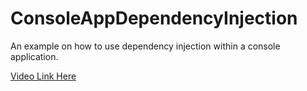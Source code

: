 # ConsoleAppDependencyInjection
An example on how to use dependency injection within a console application.

[Video Link Here](https://youtu.be/VAQkk8vM53Q)
